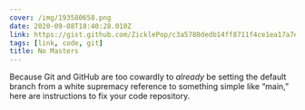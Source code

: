 ```yaml
---
cover: /img/193580658.png
date: 2020-09-08T18:40:28.010Z
link: https://gist.github.com/ZicklePop/c3a5780dedb14ff8711f4ce1ea17a7eb
tags: [link, code, git]
title: No Masters
---
```


Because Git and GitHub are too cowardly to _already_ be setting the default branch from a white supremacy reference to something simple like “main,” here are instructions to fix your code repository.
